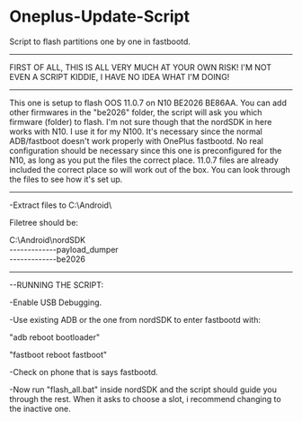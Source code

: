 # Oneplus-Update-Script
Script to flash partitions one by one in fastbootd.
___________________________________________________

FIRST OF ALL, THIS IS ALL VERY MUCH AT YOUR OWN RISK! I'M NOT EVEN A SCRIPT KIDDIE, I HAVE NO IDEA WHAT I'M DOING!
___________________________________________________

This one is setup to flash OOS 11.0.7 on N10 BE2026 BE86AA. You can add other firmwares in the "be2026" folder, the script will ask you which firmware (folder) to flash. I'm not sure though that the nordSDK in here works with N10. I use it for my N100. It's necessary since the normal ADB/fastboot doesn't work properly with OnePlus fastbootd. No real configuration should be necessary since this one is preconfigured for the N10, as long as you put the files the correct place. 11.0.7 files are already included the correct place so will work out of the box. You can look through the files to see how it's set up.
___________________________________________________

-Extract files to C:\Android\ 

Filetree should be:

C:\Android\nordSDK\
-------------payload_dumper\
-------------be2026
___________________________________________________

--RUNNING THE SCRIPT:

-Enable USB Debugging.

-Use existing ADB or the one from nordSDK to enter fastbootd with:

"adb reboot bootloader"

"fastboot reboot fastboot"

-Check on phone that is says fastbootd.

-Now run "flash_all.bat" inside nordSDK and the script should guide you through the rest. When it asks to choose a slot, i recommend changing to the inactive one.
